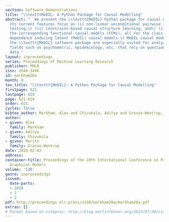 ```yaml
---
section: Software Demonstrations
title: "\\textttMeDIL: A Python Package for Causal Modelling"
abstract: "  We present the \\texttt{MeDIL} Python package for causal modelling.\r
  Its current features focus on (i) non-linear unconditional pairwise independence
  testing,\r (ii) constraint-based causal structure learning, and\r (iii) learning
  the corresponding functional causal models (FCMs), all for the class of measurement
  dependence inducing latent (MeDIL) causal models.\r MeDIL causal models and therefore
  the \\texttt{MeDIL} software package are especially suited for analyzing data from
  fields such as psychometric, epidemiology, etc. that rely on questionnaire or survey
  data."
layout: inproceedings
series: Proceedings of Machine Learning Research
publisher: PMLR
issn: 2640-3498
id: markham20a
month: 0
tex_title: "\\texttt{MeDIL}: A Python Package for Causal Modelling"
firstpage: 621
lastpage: 624
page: 621-624
order: 621
cycles: false
bibtex_author: Markham, Alex and Chivukula, Aditya and Grosse-Wentrup, Moritz
author:
- given: Alex
  family: Markham
- given: Aditya
  family: Chivukula
- given: Moritz
  family: Grosse-Wentrup
date: 2020-02-02
address: 
container-title: Proceedings of the 10th International Conference on Probabilistic
  Graphical Models
volume: '138'
genre: inproceedings
issued:
  date-parts:
  - 2020
  - 2
  - 2
pdf: http://proceedings.mlr.press/v138/markham20a/markham20a.pdf
extras: []
# Format based on citeproc: http://blog.martinfenner.org/2013/07/30/citeproc-yaml-for-bibliographies/
---
```

